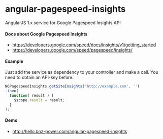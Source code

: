 # angular-pagespeed-insights
AngularJS 1.x service for Google Pagespeed Insights API

#### Docs about Google Pagespeed Insights ####

* https://developers.google.com/speed/docs/insights/v1/getting_started
* https://developers.google.com/speed/pagespeed/insights/

#### Example ####

Just add the service as dependency to your controller and make a call.
You need to obtain an API-key before.

```javascript
NGPagespeedInsights.getSiteInsights('http://example.com', '')
.then(
  function( result ) {
    $scope.result = result;
  }
);
```

#### Demo ####

* http://hello.bnz-power.com/angular-pagespeed-insights
